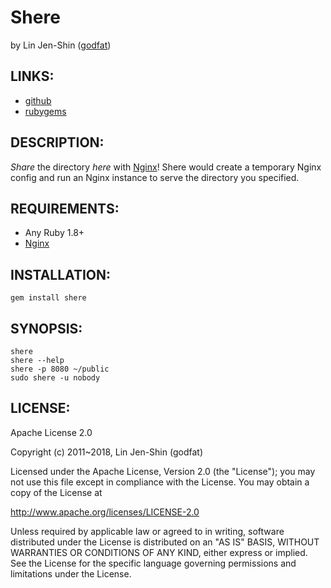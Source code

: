 # Shere

by Lin Jen-Shin ([godfat](http://godfat.org))

## LINKS:

* [github](https://github.com/godfat/shere)
* [rubygems](http://rubygems.org/gems/shere)

## DESCRIPTION:

_Share_ the directory _here_ with [Nginx][]!
Shere would create a temporary Nginx config and run an
Nginx instance to serve the directory you specified.

## REQUIREMENTS:

* Any Ruby 1.8+
* [Nginx][]

## INSTALLATION:

    gem install shere

## SYNOPSIS:

    shere
    shere --help
    shere -p 8080 ~/public
    sudo shere -u nobody

[Nginx]: http://nginx.org/

## LICENSE:

Apache License 2.0

Copyright (c) 2011~2018, Lin Jen-Shin (godfat)

Licensed under the Apache License, Version 2.0 (the "License");
you may not use this file except in compliance with the License.
You may obtain a copy of the License at

<http://www.apache.org/licenses/LICENSE-2.0>

Unless required by applicable law or agreed to in writing, software
distributed under the License is distributed on an "AS IS" BASIS,
WITHOUT WARRANTIES OR CONDITIONS OF ANY KIND, either express or implied.
See the License for the specific language governing permissions and
limitations under the License.
